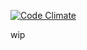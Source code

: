 [![Code Climate](https://codeclimate.com/github/freshdated/freshdated-api/badges/gpa.svg)](https://codeclimate.com/github/freshdated/freshdated-api)

wip
